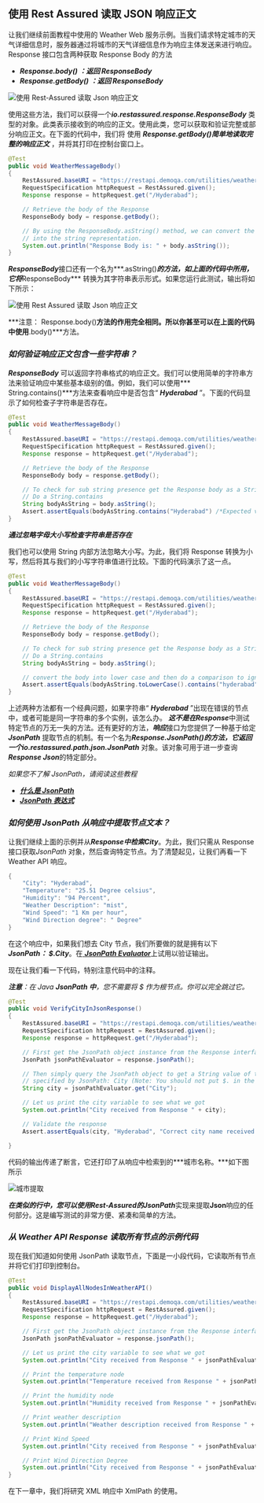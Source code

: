 ## 使用 Rest Assured 读取 JSON 响应正文

让我们继续前面教程中使用的 Weather Web 服务示例。当我们请求特定城市的天气详细信息时，服务器通过将城市的天气详细信息作为响应主体发送来进行响应。Response
接口包含两种获取 Response Body 的方法

- ***Response.body() ：返回 ResponseBody***
- ***Response.getBody() ：返回 ResponseBody***

![使用 Rest-Assured 读取 Json 响应正文](https://toolsqa.com/gallery/Rest%20Assured/1.Read%20Json%20Response%20Body%20using%20Rest-Assured.png)

使用这些方法，我们可以获得一个***io.restassured.response.ResponseBody***
类型的对象。此类表示接收到的响应的正文。使用此类，您可以获取和验证完整或部分响应正文。在下面的代码中，我们将 使用
***Response.getBody()简单地读取完整的******响应正文*** ，并将其打印在控制台窗口上。

```java
@Test
public void WeatherMessageBody()
{
	RestAssured.baseURI = "https://restapi.demoqa.com/utilities/weather/city";
	RequestSpecification httpRequest = RestAssured.given();
	Response response = httpRequest.get("/Hyderabad");

	// Retrieve the body of the Response
	ResponseBody body = response.getBody();

	// By using the ResponseBody.asString() method, we can convert the  body
	// into the string representation.
	System.out.println("Response Body is: " + body.asString());
}
```

***ResponseBody***接口还有一个名为***.asString()***的方法，如上面的代码中所用，它将***ResponseBody***
转换为其字符串表示形式。如果您运行此测试，输出将如下所示：

![使用 Rest Assured 读取 Json 响应正文](https://toolsqa.com/gallery/Rest%20Assured/2.Read%20Json%20Response%20Body%20using%20Rest%20Assured.png)

***注意： Response.body()**方法的作用完全相同。所以你甚至可以在上面的代码中使用**.body()***方法。

### ***如何验证响应正文包含一些字符串？***

***ResponseBody***
可以返回字符串格式的响应正文。我们可以使用简单的字符串方法来验证响应中某些基本级别的值。例如，我们可以使用***
String.contains()***方法来查看响应中是否包含“ ***Hyderabad*** ”。下面的代码显示了如何检查子字符串是否存在。

```java
@Test
public void WeatherMessageBody()
{
	RestAssured.baseURI = "https://restapi.demoqa.com/utilities/weather/city";
	RequestSpecification httpRequest = RestAssured.given();
	Response response = httpRequest.get("/Hyderabad");

	// Retrieve the body of the Response
	ResponseBody body = response.getBody();

	// To check for sub string presence get the Response body as a String.
	// Do a String.contains
	String bodyAsString = body.asString();
	Assert.assertEquals(bodyAsString.contains("Hyderabad") /*Expected value*/, true /*Actual Value*/, "Response body contains Hyderabad");
}
```

***通过忽略字母大小写检查字符串是否存在***

我们也可以使用 String 内部方法忽略大小写。为此，我们将 Response 转换为小写，然后将其与我们的小写字符串值进行比较。下面的代码演示了这一点。

```java
@Test
public void WeatherMessageBody()
{
	RestAssured.baseURI = "https://restapi.demoqa.com/utilities/weather/city";
	RequestSpecification httpRequest = RestAssured.given();
	Response response = httpRequest.get("/Hyderabad");

	// Retrieve the body of the Response
	ResponseBody body = response.getBody();

	// To check for sub string presence get the Response body as a String.
	// Do a String.contains
	String bodyAsString = body.asString();

	// convert the body into lower case and then do a comparison to ignore casing.
	Assert.assertEquals(bodyAsString.toLowerCase().contains("hyderabad") /*Expected value*/, true /*Actual Value*/, "Response body contains Hyderabad");
}
```

上述两种方法都有一个经典问题，如果字符串“ ***Hyderabad*** ”出现在错误的节点中，或者可能是同一字符串的多个实例，该怎么办。
***这不是在Response***中测试特定节点的万无一失的方法。还有更好的方法，***响应***接口为您提供了一种基于给定***JsonPath***
提取节点的机制。有一个名为***Response.JsonPath()***的方法，它返回一个***io.restassured.path.json.JsonPath***
对象。该对象可用于进一步查询***Response Json***的特定部分。

*如果您不了解 JsonPath，请阅读这些教程*

- [***什么是 JsonPath***](https://toolsqa.com/rest-assured/jsonpath-and-query-json-using-jsonpath/)
- [***JsonPath 表达式***](https://toolsqa.com/rest-assured/expressions-in-jsonpath/)

### ***如何使用 JsonPath 从响应中提取节点文本？***

让我们继续上面的示例并从***Response中检索******City***。为此，我们只需从 Response 接口获取*JsonPath*
对象，然后查询特定节点。为了清楚起见，让我们再看一下 Weather API 响应。

```java
{
    "City": "Hyderabad",
    "Temperature": "25.51 Degree celsius",
    "Humidity": "94 Percent",
    "Weather Description": "mist",
    "Wind Speed": "1 Km per hour",
    "Wind Direction degree": " Degree"
}
```

在这个响应中，如果我们想去 City 节点，我们所要做的就是拥有以下***JsonPath： $.City***。在[
***JsonPath Evaluator***](https://jsonpath.com/)上试用以验证输出。

现在让我们看一下代码，特别注意代码中的注释。

***注意**：在 Java **JsonPath 中**，您不需要将 $ 作为根节点。你可以完全跳过它。*

```java
@Test
public void VerifyCityInJsonResponse()
{
	RestAssured.baseURI = "https://restapi.demoqa.com/utilities/weather/city";
	RequestSpecification httpRequest = RestAssured.given();
	Response response = httpRequest.get("/Hyderabad");

	// First get the JsonPath object instance from the Response interface
	JsonPath jsonPathEvaluator = response.jsonPath();

	// Then simply query the JsonPath object to get a String value of the node
	// specified by JsonPath: City (Note: You should not put $. in the Java code)
	String city = jsonPathEvaluator.get("City");

	// Let us print the city variable to see what we got
	System.out.println("City received from Response " + city);

	// Validate the response
	Assert.assertEquals(city, "Hyderabad", "Correct city name received in the Response");

}
```

代码的输出传递了断言，它还打印了从响应中检索到的***城市名称。***如下图所示

![城市提取](https://toolsqa.com/gallery/Rest%20Assured/3.CityExtracted.png)

***在类似的行中，您可以使用Rest-Assured的******JsonPath***实现来提取**Json**响应的任何部分。这是编写测试的非常方便、紧凑和简单的方法。

### ***从 Weather API Response 读取所有节点的示例代码***

现在我们知道如何使用 JsonPath 读取节点，下面是一小段代码，它读取所有节点并将它们打印到控制台。

```java
@Test
public void DisplayAllNodesInWeatherAPI()
{
	RestAssured.baseURI = "https://restapi.demoqa.com/utilities/weather/city";
	RequestSpecification httpRequest = RestAssured.given();
	Response response = httpRequest.get("/Hyderabad");

	// First get the JsonPath object instance from the Response interface
	JsonPath jsonPathEvaluator = response.jsonPath();

	// Let us print the city variable to see what we got
	System.out.println("City received from Response " + jsonPathEvaluator.get("City"));

	// Print the temperature node
	System.out.println("Temperature received from Response " + jsonPathEvaluator.get("Temperature"));

	// Print the humidity node
	System.out.println("Humidity received from Response " + jsonPathEvaluator.get("Humidity"));

	// Print weather description
	System.out.println("Weather description received from Response " + jsonPathEvaluator.get("Weather"));

	// Print Wind Speed
	System.out.println("City received from Response " + jsonPathEvaluator.get("WindSpeed"));

	// Print Wind Direction Degree
	System.out.println("City received from Response " + jsonPathEvaluator.get("WindDirectionDegree"));
}
```

在下一章中，我们将研究 XML 响应中 XmlPath 的使用。